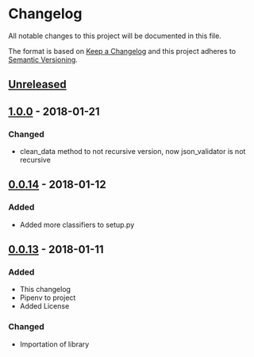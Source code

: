 # Changelog
All notable changes to this project will be documented in this file.

The format is based on [Keep a Changelog](http://keepachangelog.com/en/1.0.0/)
and this project adheres to [Semantic Versioning](http://semver.org/spec/v2.0.0.html).

## [Unreleased]

## [1.0.0] - 2018-01-21
### Changed
- clean_data method to not recursive version, now json_validator is not recursive

## [0.0.14] - 2018-01-12
### Added
- Added more classifiers to setup.py

## [0.0.13] - 2018-01-11
### Added
- This changelog
- Pipenv to project
- Added License

### Changed
- Importation of library

[Unreleased]: https://github.com/olivierlacan/keep-a-changelog/compare/v1.0.0...HEAD
[1.0.0]: https://github.com/sonic182/json_validator/compare/v0.0.14...v1.0.0
[0.0.14]: https://github.com/sonic182/json_validator/compare/v0.0.13...v0.0.14
[0.0.13]: https://github.com/sonic182/json_validator/compare/v0.0.12...v0.0.13
